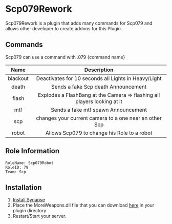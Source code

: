 # Scp079Rework
Scp079Rework is a plugin that adds many commands for Scp079 and allows other developer to create addons for this Plugin.

## Commands
Scp079 can use a command with .079 {command name}

| Name | Description |
|:--: | :--: |
| blackout | Deactivates for 10 seconds all Lights in Heavy/Light |
| death | Sends a fake Scp death Announcement |
| flash | Explodes a FlashBang at the Camera => flashing all players looking at it |
| mtf | Sends a fake mtf spawn Announcement |
| scp | changes your current camera to a one near an other Scp |
| robot | Allows Scp079 to change his Role to a robot |

## Role Information
```
RoleName: Scp079Robot
RoleID: 79
Team: Scp
```

## Installation
1. [Install Synapse](https://github.com/SynapseSL/Synapse/wiki#hosting-guides)
2. Place the MoreWeapons.dll file that you can download [here](https://github.com/SynapseSL/MoreWeapons/releases) in your plugin directory
3. Restart/Start your server.

